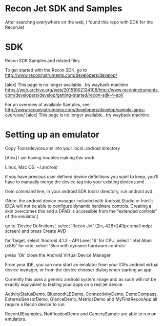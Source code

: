 # Recon Jet SDK and Samples
After searchng everywhere on the web, I found this repo with SDK for the ReconJet 



# SDK
Recon SDK Samples and related files


To get started with the Recon SDK, go to http://www.reconinstruments.com/developers/develop/

[alex] This page is no longer available.. try wayback machine
https://web.archive.org/web/20151002104108/http://www.reconinstruments.com/developers/develop/getting-started/recon-sdk-4-api/


For an overview of available Samples, see http://www.reconinstruments.com/developers/develop/sample-apps-overview/
[alex] This page is no longer available.. try wayback machine

# Setting up an emulator

Copy Tools/devices.xml into your local .android directory

[Alex] I am having troubles making this work 

Linux, Mac OS: 
    ~/.android

if you have previous user defined device definitions you want to keep, you'll have to manually merge the device tag into your existing devices.xml

from command line, in your android SDK tools/ directory, run
    android avd

(Note: the android device manager included with Android Studio or Intellij IDEA will not be able to configure dynamic hardware controls. Creating a skin overcomes this and a DPAD is accessible from the "extended controls" of the emulator.)

go to 'Device Definitions', select 'Recon Jet' (2in, 428*240px small mdpi screen) and press Create AVD

for Target, select 'Android 4.1.2 - API Level 16'
for CPU, select 'Intel Atom (x86)'
for skin, select 'Skin with dynamic hardware controls'

press 'Ok'
close the Android Virtual Device Manager

From your IDE, you can now start an emulator from your IDEs android virtual device manager, or from the device chooser dialog when starting an app

Currently this uses a generic android system image and as such will not be exactly equivalent to testing your apps on a real jet device.

ActivityStatusDemo, BluetoothLEDemo, ConnectivityDemo, DemoCompass, ExternalSensorDemo, GlanceDemo, MetricsDemo and MyFirstReconApp all require a Recon device to run.

ReconUIExamples, NotificationDemo and CameraSample are able to run on emulators.
